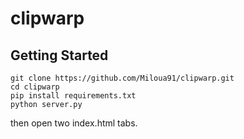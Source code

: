 # clipwarp

## Getting Started


```
git clone https://github.com/Miloua91/clipwarp.git
cd clipwarp
pip install requirements.txt
python server.py
```
then open two index.html tabs.